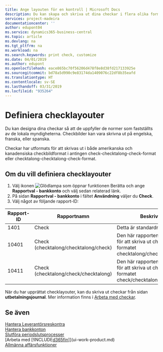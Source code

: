 ```yaml
---
title: Ange layouten för en kontroll | Microsoft Docs
description: Du kan skapa och skriva ut dina checkar i flera olika format i överensstämmelse med standarder.
services: project-madeira
documentationcenter: ''
author: edupont04
ms.service: dynamics365-business-central
ms.topic: article
ms.devlang: na
ms.tgt_pltfrm: na
ms.workload: na
ms.search.keywords: print check, customize
ms.date: 04/01/2019
ms.author: edupont
ms.openlocfilehash: eace865bc70f56206d478f8e8d38fd217133925e
ms.sourcegitcommit: bd78a5d990c9e83174da1409076c22df8b35eafd
ms.translationtype: HT
ms.contentlocale: sv-SE
ms.lasthandoff: 03/31/2019
ms.locfileid: "935264"
---
```

# <a name="define-check-layouts"></a>Definiera checklayouter
Du kan designa dina checkar så att de uppfyller de normer som fastställts av de lokala myndigheterna. Checkbilder kan vara skrivna ut på engelska, franska, eller spanska.

Checkar har utformats för att skrivas ut i både amerikanska och kanadensiska checkbildformat i antingen check-checktalong-check-format eller checktalong-checktalong-check-format.

## <a name="to-define-check-layouts"></a>Om du vill definiera checklayouter
1. Välj ikonen ![Glödlampa som öppnar funktionen Berätta](media/ui-search/search_small.png "Berätta vad du vill göra") och ange **Rapportval - bankkonto** och välj sedan relaterad länk.
2. På sidan **Rapportval - bankkonto** i fältet **Användning** väljer du **Check**.
3. Välj något av följande rapport-ID:

| Rapport-ID | Rapportnamn | Beskrivning |
| --- | --- | --- |
| 1401 |Check |Detta är standardrapporten. |
| 10401 |Check (checktalong/checktalong/check) |Den här rapporten är utformad för att skriva ut checkar i formatet checktalong/checktalong/check. |
| 10411 |Check (checktalong/check/checktalong) |Den här rapporten är utformad för att skriva ut checkar i formatet check/checktalong/check. |

När du har upprättat checklayouter, kan du skriva ut checkar från sidan **utbetalningsjournal**. Mer information finns i [Arbeta med checkar](payables-how-work-checks.md).

## <a name="see-also"></a>Se även
[Hantera Leverantörsreskontra](payables-manage-payables.md)  
[Hantera bankkonton](bank-manage-bank-accounts.md)   
[Slutföra periodslutsprocesser](year-how-complete-period-end-processes.md)  
[Arbeta med [!INCLUDE[d365fin](includes/d365fin_md.md)]](ui-work-product.md)  
[Allmänna affärsfunktioner](ui-across-business-areas.md)
